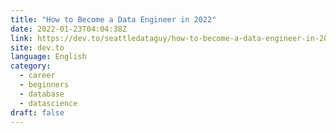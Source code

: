 ```yaml
---
title: "How to Become a Data Engineer in 2022"
date: 2022-01-23T04:04:38Z
link: https://dev.to/seattledataguy/how-to-become-a-data-engineer-in-2022-3pha?utm_medium=RSS&utm_source=news.12bit.vn
site: dev.to
language: English
category:
  - career
  - beginners
  - database
  - datascience
draft: false
---
```

